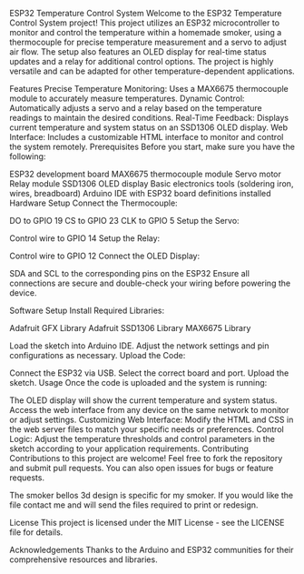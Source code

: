 ESP32 Temperature Control System
Welcome to the ESP32 Temperature Control System project! This project utilizes an ESP32 microcontroller to monitor and control the temperature within a homemade smoker, using a thermocouple for precise temperature measurement and a servo to adjust air flow. The setup also features an OLED display for real-time status updates and a relay for additional control options. The project is highly versatile and can be adapted for other temperature-dependent applications.

Features
Precise Temperature Monitoring: Uses a MAX6675 thermocouple module to accurately measure temperatures.
Dynamic Control: Automatically adjusts a servo and a relay based on the temperature readings to maintain the desired conditions.
Real-Time Feedback: Displays current temperature and system status on an SSD1306 OLED display.
Web Interface: Includes a customizable HTML interface to monitor and control the system remotely.
Prerequisites
Before you start, make sure you have the following:

ESP32 development board
MAX6675 thermocouple module
Servo motor
Relay module
SSD1306 OLED display
Basic electronics tools (soldering iron, wires, breadboard)
Arduino IDE with ESP32 board definitions installed
Hardware Setup
Connect the Thermocouple:

DO to GPIO 19
CS to GPIO 23
CLK to GPIO 5
Setup the Servo:

Control wire to GPIO 14
Setup the Relay:

Control wire to GPIO 12
Connect the OLED Display:

SDA and SCL to the corresponding pins on the ESP32
Ensure all connections are secure and double-check your wiring before powering the device.

Software Setup
Install Required Libraries:

Adafruit GFX Library
Adafruit SSD1306 Library
MAX6675 Library

Load the sketch into Arduino IDE.
Adjust the network settings and pin configurations as necessary.
Upload the Code:

Connect the ESP32 via USB.
Select the correct board and port.
Upload the sketch.
Usage
Once the code is uploaded and the system is running:

The OLED display will show the current temperature and system status.
Access the web interface from any device on the same network to monitor or adjust settings.
Customizing
Web Interface: Modify the HTML and CSS in the web server files to match your specific needs or preferences.
Control Logic: Adjust the temperature thresholds and control parameters in the sketch according to your application requirements.
Contributing
Contributions to this project are welcome! Feel free to fork the repository and submit pull requests. You can also open issues for bugs or feature requests.

The smoker bellos 3d design is specific for my smoker. If you would like the file contact me and will send the files required to print or redesign.

License
This project is licensed under the MIT License - see the LICENSE file for details.

Acknowledgements
Thanks to the Arduino and ESP32 communities for their comprehensive resources and libraries.
